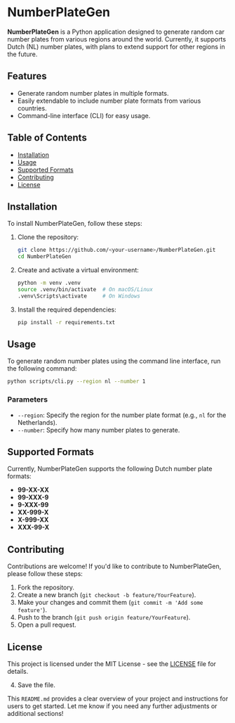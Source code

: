 # NumberPlateGen

**NumberPlateGen** is a Python application designed to generate random car number plates from various regions around the world. Currently, it supports Dutch (NL) number plates, with plans to extend support for other regions in the future.

## Features

- Generate random number plates in multiple formats.
- Easily extendable to include number plate formats from various countries.
- Command-line interface (CLI) for easy usage.

## Table of Contents

- [Installation](#installation)
- [Usage](#usage)
- [Supported Formats](#supported-formats)
- [Contributing](#contributing)
- [License](#license)

## Installation

To install NumberPlateGen, follow these steps:

1. Clone the repository:
   ```bash
   git clone https://github.com/<your-username>/NumberPlateGen.git
   cd NumberPlateGen
   ```

2. Create and activate a virtual environment:
   ```bash
   python -m venv .venv
   source .venv/bin/activate  # On macOS/Linux
   .venv\Scripts\activate     # On Windows
   ```

3. Install the required dependencies:
   ```bash
   pip install -r requirements.txt
   ```

## Usage

To generate random number plates using the command line interface, run the following command:

```bash
python scripts/cli.py --region nl --number 1
```

### Parameters

- `--region`: Specify the region for the number plate format (e.g., `nl` for the Netherlands).
- `--number`: Specify how many number plates to generate.

## Supported Formats

Currently, NumberPlateGen supports the following Dutch number plate formats:

- **99-XX-XX**
- **99-XXX-9**
- **9-XXX-99**
- **XX-999-X**
- **X-999-XX**
- **XXX-99-X**

## Contributing

Contributions are welcome! If you'd like to contribute to NumberPlateGen, please follow these steps:

1. Fork the repository.
2. Create a new branch (`git checkout -b feature/YourFeature`).
3. Make your changes and commit them (`git commit -m 'Add some feature'`).
4. Push to the branch (`git push origin feature/YourFeature`).
5. Open a pull request.

## License

This project is licensed under the MIT License - see the [LICENSE](LICENSE) file for details.

4. Save the file.

This `README.md` provides a clear overview of your project and instructions for users to get started. Let me know if you need any further adjustments or additional sections!
